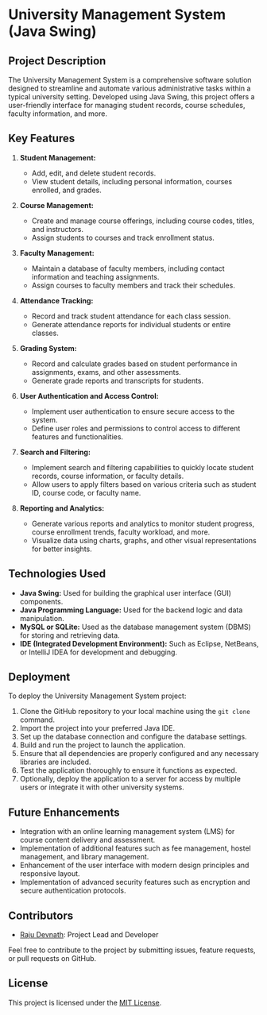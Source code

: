 # University Management System (Java Swing)

## Project Description

The University Management System is a comprehensive software solution designed to streamline and automate various administrative tasks within a typical university setting. Developed using Java Swing, this project offers a user-friendly interface for managing student records, course schedules, faculty information, and more.

## Key Features

1. **Student Management:**
   - Add, edit, and delete student records.
   - View student details, including personal information, courses enrolled, and grades.

2. **Course Management:**
   - Create and manage course offerings, including course codes, titles, and instructors.
   - Assign students to courses and track enrollment status.

3. **Faculty Management:**
   - Maintain a database of faculty members, including contact information and teaching assignments.
   - Assign courses to faculty members and track their schedules.

4. **Attendance Tracking:**
   - Record and track student attendance for each class session.
   - Generate attendance reports for individual students or entire classes.

5. **Grading System:**
   - Record and calculate grades based on student performance in assignments, exams, and other assessments.
   - Generate grade reports and transcripts for students.

6. **User Authentication and Access Control:**
   - Implement user authentication to ensure secure access to the system.
   - Define user roles and permissions to control access to different features and functionalities.

7. **Search and Filtering:**
   - Implement search and filtering capabilities to quickly locate student records, course information, or faculty details.
   - Allow users to apply filters based on various criteria such as student ID, course code, or faculty name.

8. **Reporting and Analytics:**
   - Generate various reports and analytics to monitor student progress, course enrollment trends, faculty workload, and more.
   - Visualize data using charts, graphs, and other visual representations for better insights.

## Technologies Used

- **Java Swing:** Used for building the graphical user interface (GUI) components.
- **Java Programming Language:** Used for the backend logic and data manipulation.
- **MySQL or SQLite:** Used as the database management system (DBMS) for storing and retrieving data.
- **IDE (Integrated Development Environment):** Such as Eclipse, NetBeans, or IntelliJ IDEA for development and debugging.

## Deployment

To deploy the University Management System project:

1. Clone the GitHub repository to your local machine using the `git clone` command.
2. Import the project into your preferred Java IDE.
3. Set up the database connection and configure the database settings.
4. Build and run the project to launch the application.
5. Ensure that all dependencies are properly configured and any necessary libraries are included.
6. Test the application thoroughly to ensure it functions as expected.
7. Optionally, deploy the application to a server for access by multiple users or integrate it with other university systems.

## Future Enhancements

- Integration with an online learning management system (LMS) for course content delivery and assessment.
- Implementation of additional features such as fee management, hostel management, and library management.
- Enhancement of the user interface with modern design principles and responsive layout.
- Implementation of advanced security features such as encryption and secure authentication protocols.

## Contributors

- [Raju Devnath](https://github.com/rajdev12): Project Lead and Developer

Feel free to contribute to the project by submitting issues, feature requests, or pull requests on GitHub.

## License

This project is licensed under the [MIT License](LICENSE).
